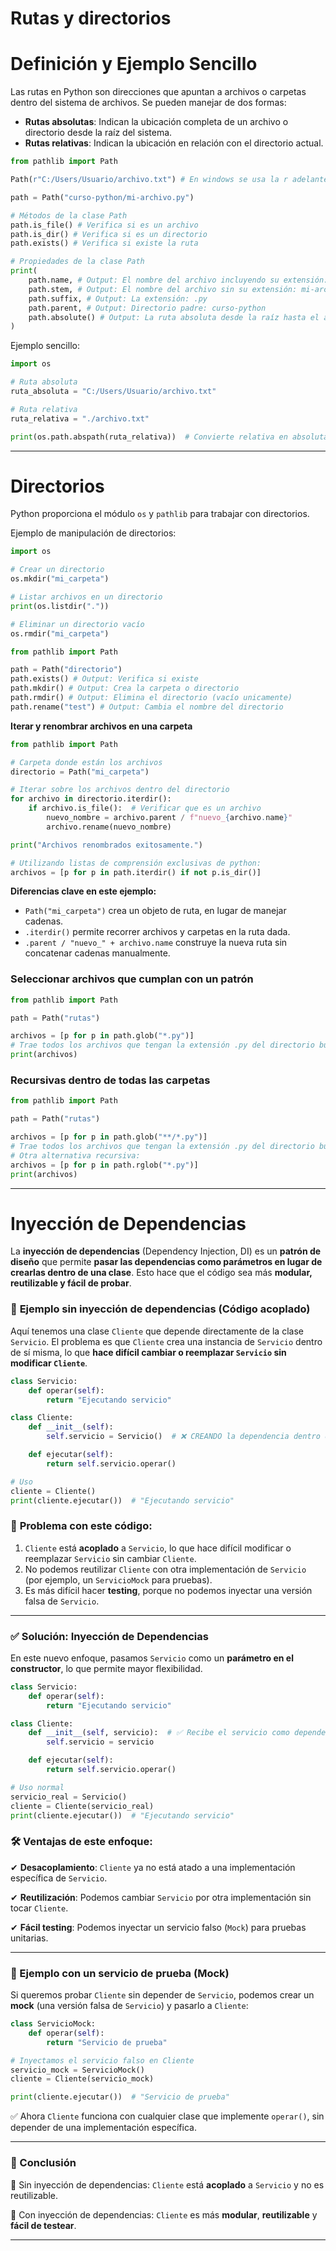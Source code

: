 # Rutas y directorios

# **Definición y Ejemplo Sencillo**

Las rutas en Python son direcciones que apuntan a archivos o carpetas dentro del sistema de archivos. Se pueden manejar de dos formas:

- **Rutas absolutas**: Indican la ubicación completa de un archivo o directorio desde la raíz del sistema.
- **Rutas relativas**: Indican la ubicación en relación con el directorio actual.

```python
from pathlib import Path

Path(r"C:/Users/Usuario/archivo.txt") # En windows se usa la r adelante para indicar ruta

path = Path("curso-python/mi-archivo.py")

# Métodos de la clase Path
path.is_file() # Verifica si es un archivo
path.is_dir() # Verifica si es un directorio
path.exists() # Verifica si existe la ruta

# Propiedades de la clase Path
print(
	path.name, # Output: El nombre del archivo incluyendo su extensión: mi-archivo.py
	path.stem, # Output: El nombre del archivo sin su extensión: mi-archivo
	path.suffix, # Output: La extensión: .py
	path.parent, # Output: Directorio padre: curso-python
	path.absolute() # Output: La ruta absoluta desde la raíz hasta el archivo con extension
)
```

Ejemplo sencillo:

```python
import os

# Ruta absoluta
ruta_absoluta = "C:/Users/Usuario/archivo.txt"

# Ruta relativa
ruta_relativa = "./archivo.txt"

print(os.path.abspath(ruta_relativa))  # Convierte relativa en absoluta

```

---

# **Directorios**

Python proporciona el módulo `os` y `pathlib` para trabajar con directorios.

Ejemplo de manipulación de directorios:

```python
import os

# Crear un directorio
os.mkdir("mi_carpeta")

# Listar archivos en un directorio
print(os.listdir("."))

# Eliminar un directorio vacío
os.rmdir("mi_carpeta")

```

```python
from pathlib import Path

path = Path("directorio")
path.exists() # Output: Verifica si existe
path.mkdir() # Output: Crea la carpeta o directorio
path.rmdir() # Output: Elimina el directorio (vacío unicamente)
path.rename("test") # Output: Cambia el nombre del directorio
```

**Iterar y renombrar archivos en una carpeta**

```python
from pathlib import Path

# Carpeta donde están los archivos
directorio = Path("mi_carpeta")

# Iterar sobre los archivos dentro del directorio
for archivo in directorio.iterdir():
    if archivo.is_file():  # Verificar que es un archivo
        nuevo_nombre = archivo.parent / f"nuevo_{archivo.name}"
        archivo.rename(nuevo_nombre)

print("Archivos renombrados exitosamente.")

# Utilizando listas de comprensión exclusivas de python:
archivos = [p for p in path.iterdir() if not p.is_dir()]
```

**Diferencias clave en este ejemplo:**

- `Path("mi_carpeta")` crea un objeto de ruta, en lugar de manejar cadenas.
- `.iterdir()` permite recorrer archivos y carpetas en la ruta dada.
- `.parent / "nuevo_" + archivo.name` construye la nueva ruta sin concatenar cadenas manualmente.

### Seleccionar archivos que cumplan con un patrón

```python
from pathlib import Path

path = Path("rutas")

archivos = [p for p in path.glob("*.py")]
# Trae todos los archivos que tengan la extensión .py del directorio buscado
print(archivos)
```

### Recursivas dentro de todas las carpetas

```python
from pathlib import Path

path = Path("rutas")

archivos = [p for p in path.glob("**/*.py")]
# Trae todos los archivos que tengan la extensión .py del directorio buscado
# Otra alternativa recursiva:
archivos = [p for p in path.rglob("*.py")]
print(archivos)
```

---

# **Inyección de Dependencias**

La **inyección de dependencias** (Dependency Injection, DI) es un **patrón de diseño** que permite **pasar las dependencias como parámetros en lugar de crearlas dentro de una clase**. Esto hace que el código sea más **modular, reutilizable y fácil de probar**.

### 🔹 **Ejemplo sin inyección de dependencias (Código acoplado)**

Aquí tenemos una clase `Cliente` que depende directamente de la clase `Servicio`. El problema es que `Cliente` crea una instancia de `Servicio` dentro de sí misma, lo que **hace difícil cambiar o reemplazar `Servicio` sin modificar `Cliente`**.

```python
class Servicio:
    def operar(self):
        return "Ejecutando servicio"

class Cliente:
    def __init__(self):
        self.servicio = Servicio()  # ❌ CREANDO la dependencia dentro de la clase

    def ejecutar(self):
        return self.servicio.operar()

# Uso
cliente = Cliente()
print(cliente.ejecutar())  # "Ejecutando servicio"

```

### 🔹 **Problema con este código:**

1. `Cliente` está **acoplado** a `Servicio`, lo que hace difícil modificar o reemplazar `Servicio` sin cambiar `Cliente`.
2. No podemos reutilizar `Cliente` con otra implementación de `Servicio` (por ejemplo, un `ServicioMock` para pruebas).
3. Es más difícil hacer **testing**, porque no podemos inyectar una versión falsa de `Servicio`.

---

### **✅ Solución: Inyección de Dependencias**

En este nuevo enfoque, pasamos `Servicio` como un **parámetro en el constructor**, lo que permite mayor flexibilidad.

```python
class Servicio:
    def operar(self):
        return "Ejecutando servicio"

class Cliente:
    def __init__(self, servicio):  # ✅ Recibe el servicio como dependencia
        self.servicio = servicio

    def ejecutar(self):
        return self.servicio.operar()

# Uso normal
servicio_real = Servicio()
cliente = Cliente(servicio_real)
print(cliente.ejecutar())  # "Ejecutando servicio"

```

### **🛠️ Ventajas de este enfoque:**

✔ **Desacoplamiento**: `Cliente` ya no está atado a una implementación específica de `Servicio`.

✔ **Reutilización**: Podemos cambiar `Servicio` por otra implementación sin tocar `Cliente`.

✔ **Fácil testing**: Podemos inyectar un servicio falso (`Mock`) para pruebas unitarias.

---

### **🔹 Ejemplo con un servicio de prueba (Mock)**

Si queremos probar `Cliente` sin depender de `Servicio`, podemos crear un **mock** (una versión falsa de `Servicio`) y pasarlo a `Cliente`:

```python
class ServicioMock:
    def operar(self):
        return "Servicio de prueba"

# Inyectamos el servicio falso en Cliente
servicio_mock = ServicioMock()
cliente = Cliente(servicio_mock)

print(cliente.ejecutar())  # "Servicio de prueba"

```

✅ Ahora `Cliente` funciona con cualquier clase que implemente `operar()`, sin depender de una implementación específica.

---

### **📌 Conclusión**

🔹 Sin inyección de dependencias: `Cliente` está **acoplado** a `Servicio` y no es reutilizable.

🔹 Con inyección de dependencias: `Cliente` es más **modular**, **reutilizable** y **fácil de testear**.

---